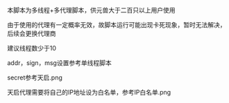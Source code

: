 本脚本为多线程+多代理脚本，供元兽大于二百只以上用户使用

由于使用的代理有一定概率无效，故脚本运行可能出现卡死现象，暂时无法解决，后续会更换代理商

建议线程数少于10

addr，sign，msg设置参考单线程脚本

secret参考天启.png

天启代理需要将自己的IP地址设为白名单，参考IP白名单.png
